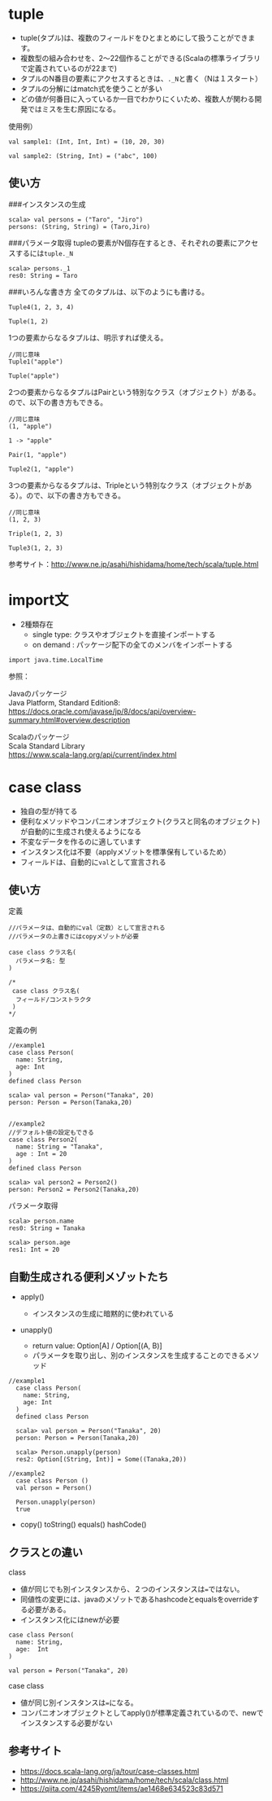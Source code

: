# tuple
- tuple(タプル)は、複数のフィールドをひとまとめにして扱うことができます。
- 複数型の組み合わせを、2〜22個作ることができる(Scalaの標準ライブラリで定義されているのが22まで)
- タプルのN番目の要素にアクセスするときは、`._N`と書く（Nは１スタート）
- タプルの分解にはmatch式を使うことが多い
- どの値が何番目に入っているか一目でわかりにくいため、複数人が関わる開発ではミスを生む原因になる。　　


使用例）

```
val sample1: (Int, Int, Int) = (10, 20, 30)

val sample2: (String, Int) = ("abc", 100)
```

## 使い方
###インスタンスの生成  
```
scala> val persons = ("Taro", "Jiro")
persons: (String, String) = (Taro,Jiro)
```

###パラメータ取得
tupleの要素がN個存在するとき、それぞれの要素にアクセスするには`tuple._N`
```
scala> persons._1
res0: String = Taro
```

###いろんな書き方
全てのタプルは、以下のようにも書ける。
```
Tuple4(1, 2, 3, 4)

Tuple(1, 2)
```


1つの要素からなるタプルは、明示すれば使える。
```
//同じ意味
Tuple1("apple")

Tuple("apple")
```


2つの要素からなるタプルはPairという特別なクラス（オブジェクト）がある。ので、以下の書き方もできる。
```
//同じ意味
(1, "apple")

1 -> "apple"

Pair(1, "apple")

Tuple2(1, "apple")

```  

3つの要素からなるタプルは、Tripleという特別なクラス（オブジェクトがある）。ので、以下の書き方もできる。
```
//同じ意味
(1, 2, 3)

Triple(1, 2, 3)

Tuple3(1, 2, 3)
```

参考サイト：http://www.ne.jp/asahi/hishidama/home/tech/scala/tuple.html  


# import文
- 2種類存在
  - single type: クラスやオブジェクトを直接インポートする
  - on demand  : パッケージ配下の全てのメンバをインポートする

```
import java.time.LocalTime
```
参照：

Javaのパッケージ  
Java Platform, Standard Edition8: 
https://docs.oracle.com/javase/jp/8/docs/api/overview-summary.html#overview.description

Scalaのパッケージ  
Scala Standard Library  
https://www.scala-lang.org/api/current/index.html


# case class
- 独自の型が持てる
- 便利なメソッドやコンパニオンオブジェクト(クラスと同名のオブジェクト)が自動的に生成され使えるようになる
- 不変なデータを作るのに適しています
- インスタンス化は不要（applyメゾットを標準保有しているため）
- フィールドは、自動的に`val`として宣言される


## 使い方
定義
```
//パラメータは、自動的にval（定数）として宣言される
//パラメータの上書きにはcopyメゾットが必要

case class クラス名(
  パラメータ名: 型
)

/*
 case class クラス名(
  フィールド/コンストラクタ
 ) 
*/
```

定義の例
```
//example1
case class Person(
  name: String, 
  age: Int
)
defined class Person

scala> val person = Person("Tanaka", 20)
person: Person = Person(Tanaka,20)


//example2
//デフォルト値の設定もできる
case class Person2(
  name: String = "Tanaka", 
  age : Int = 20
)
defined class Person

scala> val person2 = Person2()
person: Person2 = Person2(Tanaka,20)
```


パラメータ取得
```
scala> person.name
res0: String = Tanaka

scala> person.age
res1: Int = 20
```

## 自動生成される便利メゾットたち
- apply()
  - インスタンスの生成に暗黙的に使われている

- unapply()
  - return value: Option[A] / Option[(A, B)]
  - パラメータを取り出し、別のインスタンスを生成することのできるメソッド
```
//example1
  case class Person(
    name: String,
    age: Int
  )
  defined class Person

  scala> val person = Person("Tanaka", 20)
  person: Person = Person(Tanaka,20)

  scala> Person.unapply(person)
  res2: Option[(String, Int)] = Some((Tanaka,20))

//example2 
  case class Person ()
  val person = Person()

  Person.unapply(person) 
  true
```

- copy()
toString()
equals()
hashCode()



## クラスとの違い
class  
- 値が同じでも別インスタンスから、２つのインスタンスは`=`ではない。
- 同値性の変更には、javaのメゾットであるhashcodeとequalsをoverrideする必要がある。
- インスタンス化にはnewが必要

```
case class Person(
  name: String,
  age:  Int
)

val person = Person("Tanaka", 20)
```

case class
- 値が同じ別インスタンスは`=`になる。
- コンパニオンオブジェクトとしてapply()が標準定義されているので、newでインスタンスする必要がない



## 参考サイト
- https://docs.scala-lang.org/ja/tour/case-classes.html
- http://www.ne.jp/asahi/hishidama/home/tech/scala/class.html
- https://qiita.com/4245Ryomt/items/ae1468e634523c83d571

